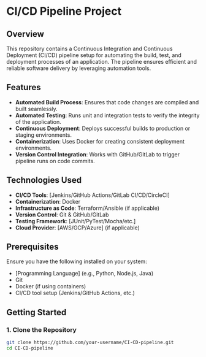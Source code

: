# CI/CD Pipeline Project

## Overview

This repository contains a Continuous Integration and Continuous Deployment (CI/CD) pipeline setup for automating the build, test, and deployment processes of an application. The pipeline ensures efficient and reliable software delivery by leveraging automation tools.

## Features

- **Automated Build Process**: Ensures that code changes are compiled and built seamlessly.
- **Automated Testing**: Runs unit and integration tests to verify the integrity of the application.
- **Continuous Deployment**: Deploys successful builds to production or staging environments.
- **Containerization**: Uses Docker for creating consistent deployment environments.
- **Version Control Integration**: Works with GitHub/GitLab to trigger pipeline runs on code commits.

## Technologies Used

- **CI/CD Tools**: [Jenkins/GitHub Actions/GitLab CI/CD/CircleCI]
- **Containerization**: Docker
- **Infrastructure as Code**: Terraform/Ansible (if applicable)
- **Version Control**: Git & GitHub/GitLab
- **Testing Framework**: [JUnit/PyTest/Mocha/etc.]
- **Cloud Provider**: [AWS/GCP/Azure] (if applicable)

## Prerequisites

Ensure you have the following installed on your system:

- [Programming Language] (e.g., Python, Node.js, Java)
- Git
- Docker (if using containers)
- CI/CD tool setup (Jenkins/GitHub Actions, etc.)

## Getting Started

### 1. **Clone the Repository**
```bash
git clone https://github.com/your-username/CI-CD-pipeline.git
cd CI-CD-pipeline
